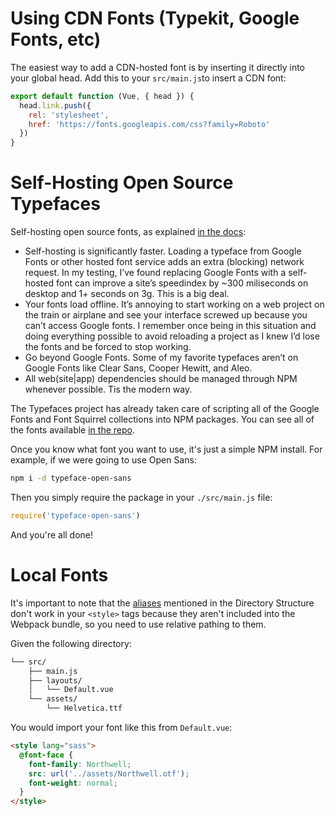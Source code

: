 # Using CDN Fonts (Typekit, Google Fonts, etc)

The easiest way to add a CDN-hosted font is by inserting it directly into your global head. Add this to your `src/main.js`to insert a CDN font:

```js
export default function (Vue, { head }) {
  head.link.push({
    rel: 'stylesheet',
    href: 'https://fonts.googleapis.com/css?family=Roboto'
  })
}
```

# Self-Hosting Open Source Typefaces

Self-hosting open source fonts, as explained [in the docs](https://github.com/KyleAMathews/typefaces):
- Self-hosting is significantly faster. Loading a typeface from Google Fonts or other hosted font service adds an extra (blocking) network request. In my testing, I’ve found replacing Google Fonts with a self-hosted font can improve a site’s speedindex by ~300 miliseconds on desktop and 1+ seconds on 3g. This is a big deal.
- Your fonts load offline. It’s annoying to start working on a web project on the train or airplane and see your interface screwed up because you can’t access Google fonts. I remember once being in this situation and doing everything possible to avoid reloading a project as I knew I’d lose the fonts and be forced to stop working.
- Go beyond Google Fonts. Some of my favorite typefaces aren’t on Google Fonts like Clear Sans, Cooper Hewitt, and Aleo.
- All web(site|app) dependencies should be managed through NPM whenever possible. Tis the modern way.

The Typefaces project has already taken care of scripting all of the Google Fonts and Font Squirrel collections into NPM packages. You can see all of the fonts available [in the repo](https://github.com/KyleAMathews/typefaces).

Once you know what font you want to use, it's just a simple NPM install. For example, if we were going to use Open Sans:

```sh
npm i -d typeface-open-sans
```

Then you simply require the package in your `./src/main.js` file:

```js
require('typeface-open-sans')
```

And you're all done!


# Local Fonts
It's important to note that the [aliases](/docs/directory-structure#aliases) mentioned in the Directory Structure don't work in your `<style>` tags because they aren't included into the Webpack bundle, so you need to use relative pathing to them.

Given the following directory:

```sh
└── src/
    ├── main.js
    ├── layouts/
    │   └── Default.vue
    └── assets/
        └── Helvetica.ttf
```

You would import your font like this from `Default.vue`:

```html
<style lang="sass">
  @font-face {
    font-family: Northwell;
    src: url('../assets/Northwell.otf');
    font-weight: normal;
  }
</style>
```
